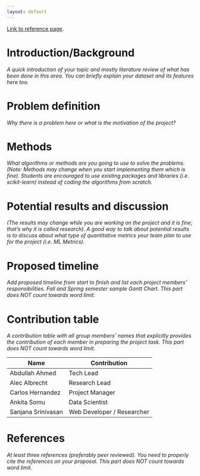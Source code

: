 ```yaml
---
layout: default
---
```


[Link to reference page](./reference.html).

# Introduction/Background

_A quick introduction of your topic and mostly literature review of what has been done in this area. You can briefly explain your dataset and its features here too._

# Problem definition
_Why there is a problem here or what is the motivation of the project?_

# Methods
_What algorithms or methods are you going to use to solve the problems. (Note: Methods may change when you start implementing them which is fine). Students are encouraged to use existing packages and libraries (i.e. scikit-learn) instead of coding the algorithms from scratch._

# Potential results and discussion
_(The results may change while you are working on the project and it is fine; that’s why it is called research). A good way to talk about potential results is to discuss about what type of quantitative metrics your team plan to use for the project (i.e. ML Metrics)._

# Proposed timeline
_Add proposed timeline from start to finish and list each project members’ responsibilities. Fall and Spring semester sample Gantt Chart. This part does NOT count towards word limit._

# Contribution table
_A contribution table with all group members’ names that explicitly provides the contribution of each member in preparing the project task. This part does NOT count towards word limit._

| Name               | Contribution |
| ------------------ | ------------ |
| Abdullah Ahmed     | Tech Lead |
| Alec Albrecht      | Research Lead |
| Carlos Hernandez   | Project Manager |
| Ankita Somu        | Data Scientist |
| Sanjana Srinivasan | Web Developer / Researcher |

# References
_At least three references (preferably peer reviewed). You need to properly cite the references on your proposal. This part does NOT count towards word limit._